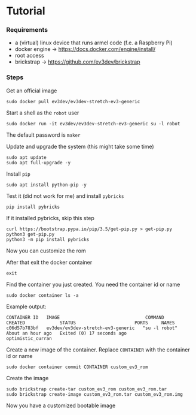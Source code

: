 # Tutorial
### Requirements
- a (virtual) linux device that runs armel code (f.e. a Raspberry Pi)
- docker engine -> https://docs.docker.com/engine/install/
- root access
- brickstrap -> https://github.com/ev3dev/brickstrap

### Steps
Get an official image

    sudo docker pull ev3dev/ev3dev-stretch-ev3-generic

Start a shell as the `robot` user

    sudo docker run -it ev3dev/ev3dev-stretch-ev3-generic su -l robot

The default password is `maker`

Update and upgrade the system (this might take some time)

    sudo apt update
    sudo apt full-upgrade -y

Install `pip`

    sudo apt install python-pip -y

Test it (did not work for me) and install `pybricks`

    pip install pybricks

If it installed pybricks, skip this step

    curl https://bootstrap.pypa.io/pip/3.5/get-pip.py > get-pip.py
    python3 get-pip.py
    python3 -m pip install pybricks

Now you can customize the rom  

After that exit the docker container

    exit

Find the container you just created. You need the container id or name

    sudo docker container ls -a

Example output:

    CONTAINER ID   IMAGE                                COMMAND         CREATED             STATUS                      PORTS     NAMES
    c06d57b783bf   ev3dev/ev3dev-stretch-ev3-generic   "su -l robot"   About an hour ago   Exited (0) 17 seconds ago             optimistic_curran

Create a new image of the container. Replace `CONTAINER` with the container id or name

    sudo docker container commit CONTAINER custom_ev3_rom

Create the image

    sudo brickstrap create-tar custom_ev3_rom custom_ev3_rom.tar
    sudo brickstrap create-image custom_ev3_rom.tar custom_ev3_rom.img

Now you have a customized bootable image